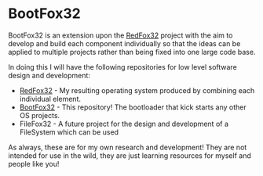 # BootFox32
BootFox32 is an extension upon the
[RedFox32](https://github.com/RedFox0x20/RedFox32) project with the aim to
develop and build each component individually so that the ideas can be applied
to multiple projects rather than being fixed into one large code base.

In doing this I will have the following repositories for low level software
design and development:
* [RedFox32](https://github.com/RedFox0x20/RedFox32) - My resulting operating
system produced by combining each individual element.
* [BootFox32](https://github.com/RedFox0x20/BootFox32) - This repository! The
bootloader that kick starts any other OS projects.
* FileFox32 - A future project for the design and development of a FileSystem which can be
used

As always, these are for my own research and development! They are not intended
for use in the wild, they are just learning resources for myself and people like
you!
